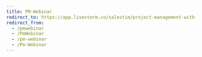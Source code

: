 ```yaml
---
title: PM-Webinar
redirect_to: https://app.livestorm.co/salestim/project-management-with-microsoft-teams-the-best-christmas-present-you-can-make-for-your-company
redirect_from:
  - /pmwebinar
  - /PmWebinar
  - /pm-webinar
  - /Pm-Webinar
---
```

